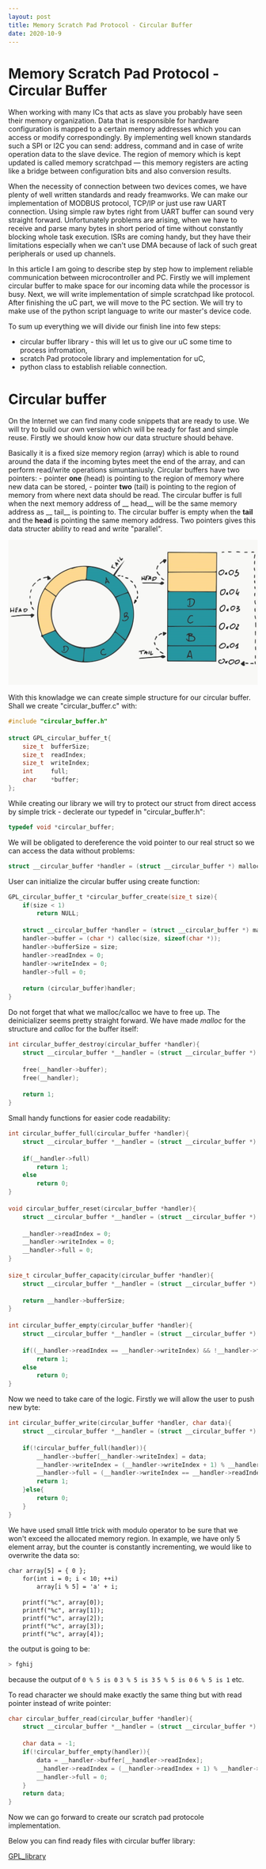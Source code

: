 ```yaml
---
layout: post
title: Memory Scratch Pad Protocol - Circular Buffer
date: 2020-10-9
---
```

# Memory Scratch Pad Protocol - Circular Buffer
When working with many ICs that acts as slave you probably have seen their memory organization. Data that is responsible for hardware configuration is mapped to a certain memory addresses which you can access or modify correspondingly. By implementing well known standards such a SPI or I2C you can send: address, command and in case of write operation data to the slave device. The region of memory which is kept updated is called memory scratchpad — this memory registers are acting like a bridge between configuration bits and also conversion results.

When the necessity of connection between two devices comes, we have plenty of well written standards and ready freamworks. We can make our implementation of MODBUS protocol, TCP/IP or just use raw UART connection. Using simple raw bytes right from UART buffer can sound very straight forward. Unfortunately problems are arising, when we have to receive and parse many bytes in short period of time without constantly blocking whole task execution. ISRs are coming handy, but they have their limitations especially when we can't use DMA because of lack of such great peripherals or used up channels.

In this article I am going to describe step by step how to implement reliable communication between microcontroller and PC. Firstly we will implement circular buffer to make space for our incoming data while the processor is busy. Next, we will write implementation of simple scratchpad like protocol. After finishing the uC part, we will move to the PC section. We will try to make use of the python script language to write our master's device code.

To sum up everything we will divide our finish line into few steps:
- circular buffer library - this will let us to give our uC some time to process infromation,
- scratch Pad protocole library and implementation for uC,
- python class to establish reliable connection.

# Circular buffer
On the Internet we can find many code snippets that are ready to use. We will try to build our own version which will be ready for fast and simple reuse. Firstly we should know how our data structure should behave. 

Basically it is a fixed size memory region (array) which is able to round around the data if the incoming bytes meet the end of the array, and can perform read/write operations simuntaniusly. Circular buffers have two pointers:
    - pointer __one__ (head) is pointing to the region of memory where new data can be stored,
    - pointer __two__ (tail) is pointing to the region of memory from where next data should be read.
The circular buffer is full when the next memory address of __ head__ will be the same memory address as __ tail__ is pointing to.
The circular buffer is empty when the __tail__ and the __head__ is pointing the same memory address.
Two pointers gives this data structer ability to read and write "parallel".

![Circular Buffer](images/memory_scratch_pad_protocole/circular_buffer.jpg)

With this knowladge we can create simple structure for our circular buffer. Shall we create "circular_buffer.c" with:
```c
#include "circular_buffer.h"

struct GPL_circular_buffer_t{
    size_t  bufferSize;
    size_t  readIndex;
    size_t  writeIndex;
    int     full;
    char    *buffer;
}; 
```

While creating our library we will try to protect our struct from direct access by simple trick - declerate our typedef in "circular_buffer.h":
```c
typedef void *circular_buffer;
```
We will be obligated to dereference the void pointer to our real struct so we can access the data without problems:
```c
struct __circular_buffer *handler = (struct __circular_buffer *) malloc(sizeof(*handler));
```

User can initialize the circular buffer using create function:
```c
GPL_circular_buffer_t *circular_buffer_create(size_t size){
    if(size < 1)
        return NULL;

    struct __circular_buffer *handler = (struct __circular_buffer *) malloc(sizeof(*handler));
    handler->buffer = (char *) calloc(size, sizeof(char *));
    handler->bufferSize = size;
    handler->readIndex = 0;
    handler->writeIndex = 0;
    handler->full = 0;

    return (circular_buffer)handler;
}  
```

Do not forget that what we malloc/calloc we have to free up. The deinicializer seems pretty straight forward. We have made _malloc_ for the structure and _calloc_ for the buffer itself:
```c
int circular_buffer_destroy(circular_buffer *handler){
    struct __circular_buffer *__handler = (struct __circular_buffer *) handler;

    free(__handler->buffer);
    free(__handler);

    return 1;
}
```

Small handy functions for easier code readability:
```c
int circular_buffer_full(circular_buffer *handler){
    struct __circular_buffer *__handler = (struct __circular_buffer *) handler;

    if(__handler->full)
        return 1;
    else
        return 0;
}

void circular_buffer_reset(circular_buffer *handler){
    struct __circular_buffer *__handler = (struct __circular_buffer *) handler;

    __handler->readIndex = 0;
    __handler->writeIndex = 0;
    __handler->full = 0;
}

size_t circular_buffer_capacity(circular_buffer *handler){
    struct __circular_buffer *__handler = (struct __circular_buffer *) handler;

    return __handler->bufferSize;
}

int circular_buffer_empty(circular_buffer *handler){
    struct __circular_buffer *__handler = (struct __circular_buffer *) handler;

    if((__handler->readIndex == __handler->writeIndex) && !__handler->full)
        return 1;
    else
        return 0;
}
```

Now we need to take care of the logic. Firstly we will allow the user to push new byte:
```c
int circular_buffer_write(circular_buffer *handler, char data){
    struct __circular_buffer *__handler = (struct __circular_buffer *) handler;

    if(!circular_buffer_full(handler)){
        __handler->buffer[__handler->writeIndex] = data;
        __handler->writeIndex = (__handler->writeIndex + 1) % __handler->bufferSize;
        __handler->full = (__handler->writeIndex == __handler->readIndex);
        return 1;
    }else{
        return 0;
    }
} 
```
We have used small little trick with modulo operator to be sure that we won't exceed the allocated memory region. In example, we have only 5 element array, but the counter is constantly incrementing, we would like to overwrite the data so:

```
char array[5] = { 0 };
    for(int i = 0; i < 10; ++i)
        array[i % 5] = 'a' + i;

    printf("%c", array[0]);
    printf("%c", array[1]);
    printf("%c", array[2]);
    printf("%c", array[3]);
    printf("%c", array[4]);
```

the output is going to be:
```bash
> fghij
```
because the output of `0 % 5 is 0` `3 % 5 is 3` `5 % 5 is 0` `6 % 5 is 1` etc.

To read character we should make exactly the same thing but with read pointer instead of write pointer:
```c
char circular_buffer_read(circular_buffer *handler){
    struct __circular_buffer *__handler = (struct __circular_buffer *) handler;
    
    char data = -1;                                                
    if(!circular_buffer_empty(handler)){
        data = __handler->buffer[__handler->readIndex];
        __handler->readIndex = (__handler->readIndex + 1) % __handler->bufferSize;
        __handler->full = 0;
    }
    return data;
}
```

Now we can go forward to create our scratch pad protocole implementation. 

Below you can find ready files with circular buffer library:

[GPL_library](https://github.com/MateuszMyalski/GPL)
